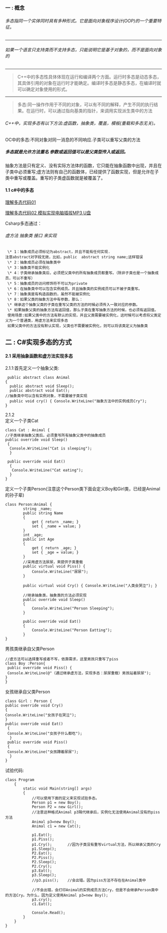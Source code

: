 ### 一 : 概念

######  *多态指同一个实体同时具有多种形式。它是面向对象程序设计(OOP)的一个重要特征。*    
***
######  *如果一个语言只支持类而不支持多态，只能说明它是基于对象的，而不是面向对象的*
---
> C++中的多态性具体体现在运行和编译两个方面。运行时多态是动态多态，其具体引用的对象在运行时才能确定。编译时多态是静态多态，在编译时就可以确定对象使用的形式。
***
> 多态:同一操作作用于不同的对象，可以有不同的解释，产生不同的执行结果。在运行时，可以通过指向基类的指针，来调用实现派生类中的方法
###### C++中，实现多态有以下方法:虚函数，抽象类，覆盖，模板(重载和多态无关)。
OC中的多态:不同对象对同一消息的不同响应.子类可以重写父类的方法
##### 多态就是允许方法重名 参数或返回值可以是父类型传入或返回。
抽象方法是只有定义、没有实际方法体的函数，它只能在抽象函数中出现，并且在子类中必须重写;虚方法则有自己的函数体，已经提供了函数实现，但是允许在子类中重写或覆盖。重写的子类虚函数就是被覆盖了。


#### 1.1 c#中的多态

[理解多态代码01](https://github.com/xruanjian/csharp/blob/master/object/%E5%A4%9A%E6%80%8101.cs)

[理解多态代码02  模拟实现电脑插拔MP3,U盘](https://github.com/xruanjian/csharp/blob/master/object/%E5%A4%9A%E6%80%8102.cs)


Csharp多态通过：
###### *虚方法      抽象类      接口    来实现*
     \* 1：抽象成员必须标记为abstract，并且不能有任何实现.
    注意abstract对字段无效，比如，public  abstract string name;这样错误
     \* 2：抽象成员必须在抽象类中
     \* 3：抽象类不能实例化
     \* 4：子类继承抽象类后，必须把父类中的所有抽象成员都重写。（除非子类也是一个抽象成员，可以不重写）
     \* 5：抽象成员的访问修饰符不可以为private
     \* 6：在抽象类中可以包含实例成员。并且抽象类的实例成员可以不被子类重写。
     \* 7：抽象类是有构造函数的，虽然不能被实例化
     \* 8：如果父类的抽象方法中有参数，那么：
     \* 继承这个抽象父类的子类在重写父类的方法的时候必须传入一致对应的参数。
     \* 如果抽象父类的抽象方法有返回值，那么子类在重写抽象方法的时候，也必须有返回值。
     使用场景:如果父类中的方法有默认的实现，并且父类需要被实例化，这时候可以考虑将父类定义为一个普通类，用虚方法来实现多态
     如果父类中的方法没有默认实现，父类也不需要被实例化，则可以将该类定义为抽象类


## 二 : C#实现多态的方式


#### 2.1 采用抽象函数和虚方法实现多态

2.1.1:首先定义一个抽象父类:
```
 public abstract class Animal
{
  public abstract void Sleep();
  public abstract void Eat();
//抽象类中可以含有实例对象，不需要被子类实现
  public void cry() { Console.WriteLine("抽象方法中的实例成员Cry");         
}
```
2.1.2     
定义一个子类Cat
```
class Cat : Animal {
//子类继承抽象父类后，必须重写所有抽象父类中的抽象成员
public override void Sleep()
 {
  Console.WriteLine("Cat is sleeping");
  }

 public override void Eat()
  {
   Console.WriteLine("Cat eating");
  }
}
```
    
定义一个子类Person(注意这个Person类下面会定义Boy和Girl类，已经是Animal的孙子辈)
```
class Person:Animal {
        string _name;
        public string Name
        {
            get { return _name; }
            set { _name = value; }
        }
        int _age;
        public int Age
        {
            get { return _age; }
            set { _age = value; }
        }
        //采用虚方法尿尿，来提供子类重载
        public virtual void Piss() {
            Console.WriteLine("尿尿");
        }

        public virtual void Cry() { Console.WriteLine("人类会哭泣"); }

        //继承抽象类，抽象类的方法必须实现
        public override void Sleep()
        {
            Console.WriteLine("Person Sleeping");
        }

        public override void Eat()
        {
            Console.WriteLine("Person Eatting");
        }
}
```

男孩类继承自父类Person
```
//虚方法可以选择重写或者不写，依靠需求，这里男孩只重写了piss
class Boy :Person{
 public override void Piss() {
 Console.WriteLine(@"（通过继承虚方法，实现多态：尿尿重载）男孩站着尿尿");
}
}
```

女孩继承自父类Person
```
class Girl : Person {
public override void Cry()
{
Console.WriteLine("女孩子在哭泣");
}
public override void Eat()
 {
 Console.WriteLine("女孩子什么都吃");
  }
 public override void Piss()
 {
 Console.WriteLine("女孩蹲着尿尿");
  }
}
```


试验代码:
```
class Program
    {
        static void Main(string[] args)
        {
            //可以使用下面的定义来实现试验多态。
            Person p1 = new Boy();
            Person P2 = new Girl();
            //注意这种格式Animal p3隔代继承后，实例化无法使用Animal没有的piss方法
            Animal p3=new Boy();
            Animal c1 = new Cat();

            p1.Eat();
            p1.Piss();
            p1.Cry();       //因为子类没有重写virtual方法，所以继承父类的Cry
            p1.Sleep();
            P2.Eat();
            P2.Piss();
            P2.Sleep();
            P2.Cry();
            p3.Eat();
            p3.Sleep();
            //p3.piss();    //会出错。因为piss方法不存在在Animal类中

            //不会出错，会打印Animal的实例成员方法Cry，但是不会继承Person类中的方法Cry。为什么，因为定义使用Animal p3=new Boy();
            p3.cry();      
            c1.Eat();

            Console.Read();         
        }
    }
}
```




    